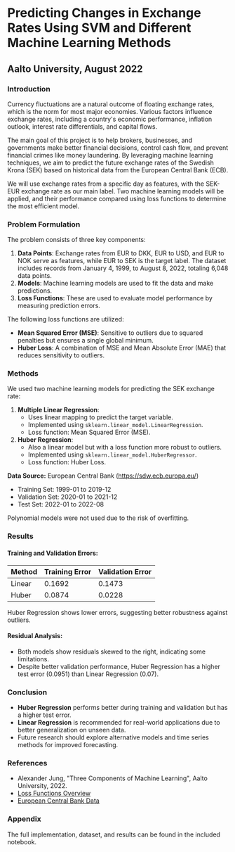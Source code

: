 # Predicting Changes in Exchange Rates Using SVM and Different Machine Learning Methods

## Aalto University, August 2022

### Introduction
Currency fluctuations are a natural outcome of floating exchange rates, which is the norm for most major economies. Various factors influence exchange rates, including a country's economic performance, inflation outlook, interest rate differentials, and capital flows.

The main goal of this project is to help brokers, businesses, and governments make better financial decisions, control cash flow, and prevent financial crimes like money laundering. By leveraging machine learning techniques, we aim to predict the future exchange rates of the Swedish Krona (SEK) based on historical data from the European Central Bank (ECB).

We will use exchange rates from a specific day as features, with the SEK-EUR exchange rate as our main label. Two machine learning models will be applied, and their performance compared using loss functions to determine the most efficient model.

### Problem Formulation
The problem consists of three key components:
1. **Data Points**: Exchange rates from EUR to DKK, EUR to USD, and EUR to NOK serve as features, while EUR to SEK is the target label. The dataset includes records from January 4, 1999, to August 8, 2022, totaling 6,048 data points.
2. **Models**: Machine learning models are used to fit the data and make predictions.
3. **Loss Functions**: These are used to evaluate model performance by measuring prediction errors.

The following loss functions are utilized:
- **Mean Squared Error (MSE)**: Sensitive to outliers due to squared penalties but ensures a single global minimum.
- **Huber Loss**: A combination of MSE and Mean Absolute Error (MAE) that reduces sensitivity to outliers.

### Methods
We used two machine learning models for predicting the SEK exchange rate:
1. **Multiple Linear Regression**: 
   - Uses linear mapping to predict the target variable.
   - Implemented using `sklearn.linear_model.LinearRegression`.
   - Loss function: Mean Squared Error (MSE).
2. **Huber Regression**:
   - Also a linear model but with a loss function more robust to outliers.
   - Implemented using `sklearn.linear_model.HuberRegressor`.
   - Loss function: Huber Loss.

**Data Source:** European Central Bank (https://sdw.ecb.europa.eu/)
- Training Set: 1999-01 to 2019-12
- Validation Set: 2020-01 to 2021-12
- Test Set: 2022-01 to 2022-08

Polynomial models were not used due to the risk of overfitting.

### Results
#### Training and Validation Errors:
| Method  | Training Error | Validation Error |
|---------|---------------|-----------------|
| Linear  | 0.1692        | 0.1473          |
| Huber   | 0.0874        | 0.0228          |

Huber Regression shows lower errors, suggesting better robustness against outliers.

#### Residual Analysis:
- Both models show residuals skewed to the right, indicating some limitations.
- Despite better validation performance, Huber Regression has a higher test error (0.0951) than Linear Regression (0.07).

### Conclusion
- **Huber Regression** performs better during training and validation but has a higher test error.
- **Linear Regression** is recommended for real-world applications due to better generalization on unseen data.
- Future research should explore alternative models and time series methods for improved forecasting.

### References
- Alexander Jung, "Three Components of Machine Learning", Aalto University, 2022.
- [Loss Functions Overview](https://www.numpyninja.com/amp/loss-functions-when-to-use-which-one)
- [European Central Bank Data](https://sdw.ecb.europa.eu/)

### Appendix
The full implementation, dataset, and results can be found in the included notebook.
